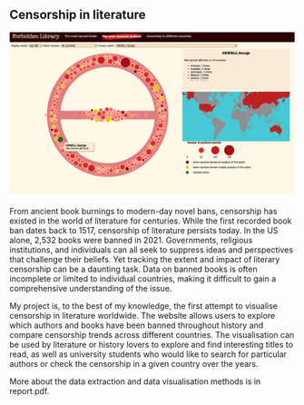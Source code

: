 ## Censorship in literature

![Teaser image showing 3 views of the visualisation](images/overview.png)

From ancient book burnings to modern-day novel bans, censorship has existed in the world of literature for centuries. While the first recorded book ban dates back to 1517, censorship of literature persists today. In the US alone, 2,532 books were banned in 2021. Governments, religious institutions, and individuals can all seek to suppress ideas and perspectives that challenge their beliefs. Yet tracking the extent and impact of literary censorship can be a daunting task. Data on banned books is often incomplete or limited to individual countries, making it difficult to gain a comprehensive understanding of the issue.

My project is, to the best of my knowledge, the first attempt to visualise censorship in literature worldwide. The website allows users to explore which authors and books have been banned throughout history and compare censorship trends across different countries. The visualisation can be used by literature or history lovers to explore and find interesting titles to read, as well as university students who would like to search for particular authors or check the censorship in a given country over the years.

More about the data extraction and data visualisation methods is in report.pdf.
